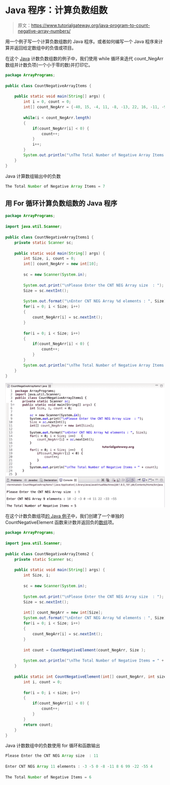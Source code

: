 # Java 程序：计算负数组数

> 原文：<https://www.tutorialgateway.org/java-program-to-count-negative-array-numbers/>

用一个例子写一个计算负数组数的 Java 程序。或者如何编写一个 Java 程序来计算并返回给定数组中的负值或项目。

在这个 [Java](https://www.tutorialgateway.org/java-tutorial/) 计数负数组数的例子中，我们使用 while 循环来迭代 count_NegArr 数组并计数负项(一个小于零的数)并打印它。

```java
package ArrayPrograms;

public class CountNegativeArrayItems {

	public static void main(String[] args) {
		int i = 0, count = 0;
		int[] count_NegArr = {-40, 15, -4, 11, -8, -13, 22, 16, -11, -99, 55, 18, -60};

		while(i < count_NegArr.length) 
		{
			if(count_NegArr[i] < 0) {
				count++;
			}
			i++;
		}
		System.out.println("\nThe Total Number of Negative Array Items = " + count);
	}
}
```

Java 计算数组输出中的负数

```java
The Total Number of Negative Array Items = 7
```

## 用 For 循环计算负数组数的 Java 程序

```java
package ArrayPrograms;

import java.util.Scanner;

public class CountNegativeArrayItems1 {
	private static Scanner sc;

	public static void main(String[] args) {
		int Size, i, count = 0;
		int[] count_NegArr = new int[10];

		sc = new Scanner(System.in);

		System.out.print("\nPlease Enter the CNT NEG Array size  : ");
		Size = sc.nextInt();

		System.out.format("\nEnter CNT NEG Array %d elements : ", Size);
		for(i = 0; i < Size; i++) 
		{
			count_NegArr[i] = sc.nextInt();
		}

		for(i = 0; i < Size; i++) 
		{
			if(count_NegArr[i] < 0) {
				count++;
			}
		}
		System.out.println("\nThe Total Number of Negative Array Items = " + count);
	}
}
```

![Java Program to Count Negative Array Numbers 2](img/c203e49b54d905491e967f3e3215759d.png)

在这个计数负数组项[的 Java 例子](https://www.tutorialgateway.org/learn-java-programs/)中，我们创建了一个单独的 CountNegativeElement 函数来计数并返回负的[数组](https://www.tutorialgateway.org/java-array/)项。

```java
package ArrayPrograms;

import java.util.Scanner;

public class CountNegativeArrayItems2 {
	private static Scanner sc;

	public static void main(String[] args) {
		int Size, i;

		sc = new Scanner(System.in);

		System.out.print("\nPlease Enter the CNT NEG Array size  : ");
		Size = sc.nextInt();

		int[] count_NegArr = new int[Size];
		System.out.format("\nEnter CNT NEG Array %d elements : ", Size);
		for(i = 0; i < Size; i++) 
		{
			count_NegArr[i] = sc.nextInt();
		}

		int count = CountNegativeElement(count_NegArr, Size );

		System.out.println("\nThe Total Number of Negative Items = " + count);
	}

	public static int CountNegativeElement(int[] count_NegArr, int size ) {
		int i, count = 0;

		for(i = 0; i < size; i++) 
		{
			if(count_NegArr[i] < 0) {
				count++;
			}
		}
		return count;
	}
}
```

Java 计数数组中的负数使用 for 循环和函数输出

```java
Please Enter the CNT NEG Array size  : 11

Enter CNT NEG Array 11 elements : -3 -5 0 -8 -11 8 6 99 -22 -55 4

The Total Number of Negative Items = 6
```